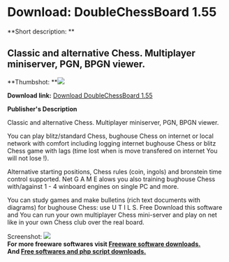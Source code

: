 # Download: DoubleChessBoard 1.55

**Short description: **

## Classic and alternative Chess. Multiplayer miniserver, PGN, BPGN viewer.

  
**Thumbshot: **![](http://www.freewarefiles.com/screenshot/doublechessboard_md.jpg)   
  
**Download link:** [Download DoubleChessBoard 1.55](http://freesoftwares.boysofts.com/DoubleChessBoard_program_52574.html)  
  

**Publisher's Description**  
  

Classic and alternative Chess. Multiplayer miniserver, PGN, BPGN viewer.

You can play blitz/standard Chess, bughouse Chess on internet or local network
with comfort including logging internet bughouse Chess or blitz Chess game
with lags (time lost when is move transfered on internet You will not lose !).

Alternative starting positions, Chess rules (coin, ingols) and bronstein time
control supported. Net G A M E alows you also training bughouse Chess
with/against 1 - 4 winboard engines on single PC and more.

You can study games and make bulletins (rich text documents with diagrams) for
bughouse Chess: use U T I L S. Free Download this software and You can run
your own multiplayer Chess mini-server and play on net like in your own Chess
club over the real board.

  
  
Screenshot: ![](http://www.freewarefiles.com/screenshot/doublechessboard.jpg)  
**For more freeware softwares visit [Freeware software downloads.](http://freesoftwares.boysofts.com/)**   
**And [Free softwares and php script downloads.](http://www.boysofts.com/)**


